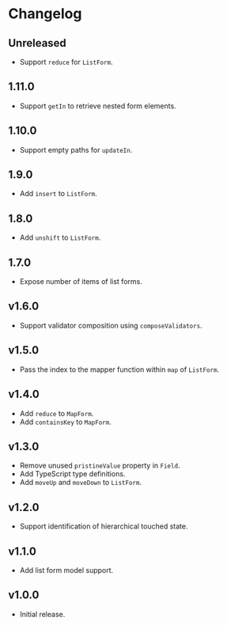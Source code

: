 # Changelog

## Unreleased
 - Support `reduce` for `ListForm`.

## 1.11.0
 - Support `getIn` to retrieve nested form elements.

## 1.10.0
 - Support empty paths for `updateIn`.

## 1.9.0
 - Add `insert` to `ListForm`.

## 1.8.0
 - Add `unshift` to `ListForm`.

## 1.7.0
 - Expose number of items of list forms.

## v1.6.0
 - Support validator composition using `composeValidators`.

## v1.5.0
 - Pass the index to the mapper function within `map` of `ListForm`.

## v1.4.0
 - Add `reduce` to `MapForm`.
 - Add `containsKey` to `MapForm`.

## v1.3.0
 - Remove unused `pristineValue` property in `Field`.
 - Add TypeScript type definitions.
 - Add `moveUp` and `moveDown` to `ListForm`.

## v1.2.0
 - Support identification of hierarchical touched state.

## v1.1.0
 - Add list form model support.

## v1.0.0
 - Initial release.
